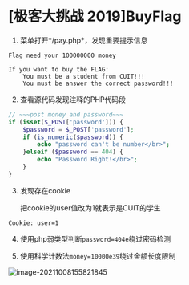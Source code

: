 # [极客大挑战 2019]BuyFlag

1. 菜单打开*/pay.php*，发现重要提示信息

```
Flag need your 100000000 money

If you want to buy the FLAG:
	You must be a student from CUIT!!!
	You must be answer the correct password!!!
```



2. 查看源代码发现注释的PHP代码段

```php
// ~~~post money and password~~~
if (isset($_POST['password'])) {
	$password = $_POST['password'];
	if (is_numeric($password)) {
		echo "password can't be number</br>";
	}elseif ($password == 404) {
		echo "Password Right!</br>";
	}
}
```



3. 发现存在cookie

   把cookie的user值改为1就表示是CUIT的学生

```
Cookie: user=1
```



4. 使用php弱类型判断`password=404e`绕过密码检测



5. 使用科学计数法`money=10000e39`绕过金额长度限制

![image-20211008155821845](https://i.loli.net/2021/10/08/AcYJeUxh2oyFkpE.png)
